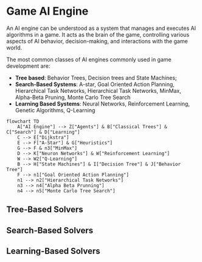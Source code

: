 # Game AI Engine

An AI engine can be understood as a system that manages and executes AI algorithms in a game. It acts as the brain of
the game, controlling various aspects of AI behavior, decision-making, and interactions with the game world.

The most common classes of AI engines commonly used in game development are:

- **Tree based**: Behavior Trees, Decision trees and State Machines;
- **Search-Based Systems**: A-star, Goal Oriented Action Planning, Hierarchical Task Networks, Hierarchical Task
  Networks, MinMax, Alpha-Beta Pruning, Monte Carlo Tree Search
- **Learning Based Systems**: Neural Networks, Reinforcement Learning, Genetic Algorithms, Q-Learning

``` mermaid
flowchart TD
    A["AI Engine"] --> Z["Agents"] & B["Classical Trees"] & C["Search"] & D["Learning"]
    C --> E["Dijkstra"]
    E --> F["A-Star"] & G["Heuristics"]
    G --> F & n3["MinMax"]
    D --> K["Neuron Networks"] & W["Reinforcement Learning"]
    W --> W2["Q-Learning"]
    B --> H["State Machines"] & I["Decision Tree"] & J["Behavior Tree"]
    F --> n1["Goal Oriented Action Planning"]
    n1 --> n2["Hierarchical Task Networks"]
    n3 --> n4["Alpha Beta Prunning"]
    n4 --> n5["Monte Carlo Tree Search"]
```

## Tree-Based Solvers

## Search-Based Solvers

## Learning-Based Solvers

